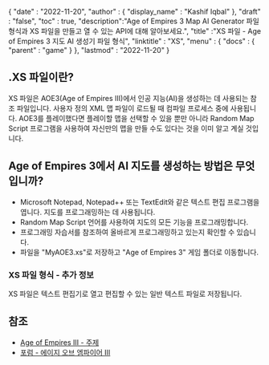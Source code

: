 {
  "date" : "2022-11-20",
  "author" : {
    "display_name" : "Kashif Iqbal"
},
  "draft" : "false",
  "toc" : true,
  "description":"Age of Empires 3 Map AI Generator 파일 형식과 XS 파일을 만들고 열 수 있는 API에 대해 알아보세요.",
  "title" :"XS 파일 - Age of Empires 3 지도 AI 생성기 파일 형식",
  "linktitle" : "XS",
  "menu" : {
    "docs" : {
      "parent" : "game"
}
},
  "lastmod" : "2022-11-20"
}

## .XS 파일이란?

XS 파일은 AOE3(Age of Empires III)에서 인공 지능(AI)을 생성하는 데 사용되는 참조 파일입니다. 사용자 정의 XML 맵 파일이 로드될 때 컴파일 프로세스 중에 사용됩니다. AOE3를 플레이했다면 플레이할 맵을 선택할 수 있을 뿐만 아니라 Random Map Script 프로그램을 사용하여 자신만의 맵을 만들 수도 있다는 것을 이미 알고 계실 것입니다.

## Age of Empires 3에서 AI 지도를 생성하는 방법은 무엇입니까?

* Microsoft Notepad, Notepad++ 또는 TextEdit와 같은 텍스트 편집 프로그램을 엽니다. 지도를 프로그래밍하는 데 사용됩니다.
* Random Map Script 언어를 사용하여 지도의 모든 기능을 프로그래밍합니다.
* 프로그래밍 자습서를 참조하여 올바르게 프로그래밍하고 있는지 확인할 수 있습니다.
* 파일을 "MyAOE3.xs"로 저장하고 "Age of Empires 3" 게임 폴더로 이동합니다.

### XS 파일 형식 - 추가 정보

XS 파일은 텍스트 편집기로 열고 편집할 수 있는 일반 텍스트 파일로 저장됩니다.

## 참조

* [Age of Empires III - 주제](https://github.com/topics/aoe)
* [포럼 - 에이지 오브 엠파이어 III](https://forums.ageofempires.com/t/please-make-the-ai-fight-for-map-control-and-resources-long-post-but-worth-it/176307)

